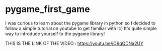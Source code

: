 # pygame_first_game

I was curious to learn about the pygame library in python so I decided to follow a simple tutorial on youtube to get familiar with it:) 
It's quite simple way to introduce yourself to the pygame library!

THIS IS THE LINK OF THE VIDEO : https://youtu.be/jO6qQDNa2UY 
